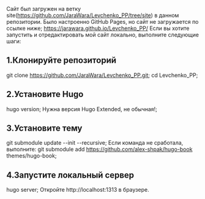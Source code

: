 Сайт был загружен на ветку site(https://github.com/JaraWara/Levchenko_PP/tree/site) в данном репозитории. Было настроенно GitHub Pages, но сайт не загружается по ссылке ниже;
https://jarawara.github.io/Levchenko_PP/
Если вы хотите запустить и отредактировать мой сайт локально, выполните следующие шаги:
## 1.Клонируйте репозиторий 
git clone https://github.com/JaraWara/Levchenko_PP.git;
cd Levchenko_PP;
## 2.Установите Hugo
hugo version;
Нужна версия Hugo Extended, не обычная!;
## 3.Установите тему
git submodule update --init --recursive;
Если команда не сработала, выполните:
git submodule add https://github.com/alex-shpak/hugo-book themes/hugo-book;
## 4.Запустите локальный сервер
hugo server;
Откройте http://localhost:1313 в браузере.
